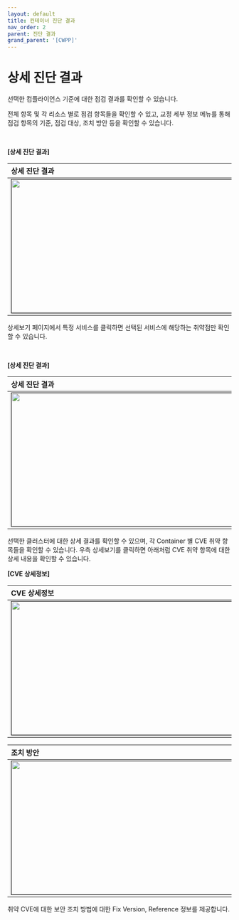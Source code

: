```yaml
---
layout: default
title: 컨테이너 진단 결과
nav_order: 2
parent: 진단 결과
grand_parent: '[CWPP]'
---
```


# 상세 진단 결과

선택한 컴플라이언스 기준에 대한 점검 결과를 확인할 수 있습니다. <br />

전체 항목 및 각 리소스 별로 점검 항목들을 확인할 수 있고, 교정 세부 정보 메뉴를 통해 점검 항목의 기준, 점검 대상, 조치 방안 등을 확인할 수 있습니다. <br />

<br />

**[상세 진단 결과]**

| 상세 진단 결과                                                                                                            |
| :------------------------------------------------------------------------------------------------------------------------ |
| <center><img src="/assets/images/cwpp/진단결과1.png" width="700" height="300" style="border: 1px solid black;"/></center> |

상세보기 페이지에서 특정 서비스를 클릭하면 선택된 서비스에 해당하는 취약점만 확인 할 수 있습니다. <br />

<br />

**[상세 진단 결과]**

| 상세 진단 결과                                                                                                            |
| :------------------------------------------------------------------------------------------------------------------------ |
| <center><img src="/assets/images/cwpp/진단결과2.png" width="700" height="300" style="border: 1px solid black;"/></center> |

선택한 클러스터에 대한 상세 결과를 확인할 수 있으며, 각 Container 별 CVE 취약 항목들을 확인할 수 있습니다.
우측 상세보기를 클릭하면 아래처럼 CVE 취약 항목에 대한 상세 내용을 확인할 수 있습니다.

**[CVE 상세정보]**

| CVE 상세정보                                                                                                              |
| :------------------------------------------------------------------------------------------------------------------------ |
| <center><img src="/assets/images/cwpp/상세정보1.png" width="700" height="300" style="border: 1px solid black;"/></center> |

| 조치 방안                                                                                                                 |
| :------------------------------------------------------------------------------------------------------------------------ |
| <center><img src="/assets/images/cwpp/상세정보2.png" width="700" height="300" style="border: 1px solid black;"/></center> |

취약 CVE에 대한 보안 조치 방법에 대한 Fix Version, Reference 정보를 제공합니다. <br />
